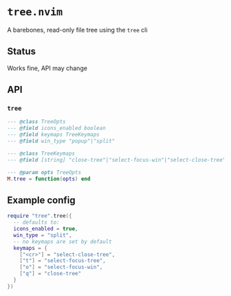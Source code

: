# `tree.nvim`

A barebones, read-only file tree using the `tree` cli

## Status

Works fine, API may change

## API

### `tree`
```lua
--- @class TreeOpts
--- @field icons_enabled boolean
--- @field keymaps TreeKeymaps
--- @field win_type "popup"|"split"

--- @class TreeKeymaps
--- @field [string] "close-tree"|"select-focus-win"|"select-close-tree"|"select-focus-tree"

--- @param opts TreeOpts
M.tree = function(opts) end
```

## Example config
```lua
require "tree".tree({
  -- defaults to:
  icons_enabled = true,
  win_type = "split",
  -- no keymaps are set by default
  keymaps = {
    ["<cr>"] = "select-close-tree",
    ["t"] = "select-focus-tree",
    ["o"] = "select-focus-win",
    ["q"] = "close-tree"
  }
})
```
